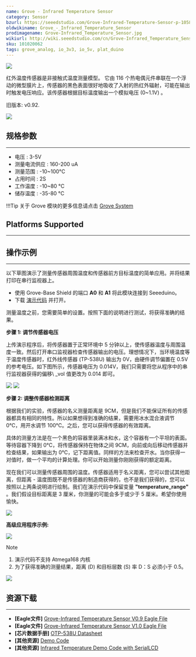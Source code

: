 ```yaml
---
name: Grove - Infrared Temperature Sensor
category: Sensor
bzurl: https://seeedstudio.com/Grove-Infrared-Temperature-Sensor-p-1058.html
oldwikiname: Grove_-_Infrared_Temperature_Sensor
prodimagename: Grove-Infrared_Temperature_Sensor.jpg
wikiurl: http://wiki.seeedstudio.com/cn/Grove-Infrared_Temperature_Sensor
sku: 101020062
tags: grove_analog, io_3v3, io_5v, plat_duino
---
```


![](https://raw.githubusercontent.com/SeeedDocument/Grove-Infrared_Temperature_Sensor/master/img/Grove-Infrared_Temperature_Sensor.jpg)

红外温度传感器是非接触式温度测量模型。 它由 116 个热电偶元件串联在一个浮动的微型膜片上，传感器的黑色表面很好地吸收了入射的热红外辐射，可能在输出时触发电压响应。该传感器根据目标温度输出一个模拟电压 (0~1.1V) 。

旧版本: v0.92.

[![](https://github.com/SeeedDocument/wiki_chinese/raw/master/docs/images/click_to_buy.PNG)](https://item.taobao.com/item.htm?spm=a230r.1.14.15.3b30d947rTX1Li&id=531816314395&ns=1&abbucket=13#detail)

## 规格参数
-------------

-   电压 : 3-5V
-   测量电流供应 : 160-200 uA
-   测量范围 : -10~100°C
-   占用时间 : 2S
-   工作温度 : -10~80 °C
-   储存温度 : -35-80 °C

!!!Tip
    关于 Grove 模块的更多信息请点击 [Grove System](http://wiki.seeedstudio.com/cn/Grove_System/)

## Platforms Supported
-------------------

## 操作示例
-------------

以下草图演示了测量传感器周围温度和传感器前方目标温度的简单应用。并将结果打印在串行监视器上。

-   使用 Grove-Base Shield 的端口 **A0** 和 **A1** 将此模块连接到 Seeeduino。
-   下载 [演示代码](https://raw.githubusercontent.com/SeeedDocument/Grove-Infrared_Temperature_Sensor/master/res/MeasureTemperature.zip) 并打开。

测量温度之前，您需要简单的设置。按照下面的说明进行测试，将获得准确的结果。

**步骤 1: 调节传感器电压**

上传演示程序后，将传感器置于正常环境中 5 分钟以上，使传感器温度与周围温度一致。然后打开串口监视器检查传感器输出的电压。理想情况下，当环境温度等于温度传感器时，红外线传感器 (TP-538U) 输出为 0V，由硬件调节偏置在 0.5V 的参考电压。如下图所示，传感器电压为 0.014V，我们只需要将您从程序中的串行监视器获得的偏移\ _vol 值更改为 0.014 即可。

![](https://raw.githubusercontent.com/SeeedDocument/Grove-Infrared_Temperature_Sensor/master/img/Infrared_Temperature_Sensor_code2.jpg)
![](https://raw.githubusercontent.com/SeeedDocument/Grove-Infrared_Temperature_Sensor/master/img/Serialmonitor.jpg)

**步骤 2: 调整传感器检测距离**

根据我们的实验，传感器的名义测量距离是 9CM，但是我们不能保证所有的传感器都具有相同的特性。所以如果想得到准确的结果，需要用冰水混合液调节 0℃，用开水调节 100℃。之后，您可以获得传感器的有效距离。

具体的测量方法是在一个黑色的容器里装满冰和水，这个容器有一个平坦的表面。等待容器下降到 0℃，将传感器保持在物体之间 9CM，向前或向后移动传感器并检查结果，如果输出为 0℃，记下距离值。同样的方法来检查开水。当你获得一对值时，做一个平均的计算处理。你可以开始测量你刚刚获得的额定距离。

现在我们可以测量传感器周围的温度。传感器适用于名义距离，您可以尝试其他距离，但距离 - 温度图既不是传感器的制造商获得的，也不是我们获得的，您可以按照以上两条说明进行绘制。我们在演示代码中保留变量 **"temperature_range"** 。我们假设目标距离是 3 厘米，你测量的可能会多于或少于 5 厘米。希望你使用愉快。

![](https://raw.githubusercontent.com/SeeedDocument/Grove-Infrared_Temperature_Sensor/master/img/Infrared_Temperature_Sensor_Code_1.jpg)

**高级应用程序示例:**

![](https://raw.githubusercontent.com/SeeedDocument/Grove-Infrared_Temperature_Sensor/master/img/Infrared_temperature_example.JPG)

<div class="admonition note">
<p class="admonition-title">Note</p>
<ol><li> 演示代码不支持 Atmega168 内核</li>
<li>为了获得准确的测量结果，距离 (D) 和目标层数 (S) 率 D：S 必须小于 0.5。</li></ol>
</div>

![](https://raw.githubusercontent.com/SeeedDocument/Grove-Infrared_Temperature_Sensor/master/img/Dsdiagram.jpg)

## 资源下载
---------

-   **[Eagle文件]** [Grove-Infrared Temperature Sensor V0.9 Eagle File](https://raw.githubusercontent.com/SeeedDocument/Grove-Infrared_Temperature_Sensor/master/res/Infrared_Temperature_Sensor_v0.92_egale_file.zip)
-   **[Eagle文件]** [Grove-Infrared Temperature Sensor V1.0 Eagle File](https://raw.githubusercontent.com/SeeedDocument/Grove-Infrared_Temperature_Sensor/master/res/Infrared_Temperature_Sensor_V1.0_egale_file.zip)
-   **[芯片数据手册]** [OTP-538U Datasheet](https://raw.githubusercontent.com/SeeedDocument/Grove-Infrared_Temperature_Sensor/master/res/OTP-538Udatasheet.zip)
-   **[其他资源]** [Demo Code](https://raw.githubusercontent.com/SeeedDocument/Grove-Infrared_Temperature_Sensor/master/res/MeasureTemperature.zip)
-   **[其他资源]** [Infrared Temperature Demo Code with SerialLCD](https://raw.githubusercontent.com/SeeedDocument/Grove-Infrared_Temperature_Sensor/master/res/Infrared_temperature_demo_code_with_serialLCD.zip)

<!-- This Markdown file was created from http://www.seeedstudio.com/wiki/Grove_-_Infrared_Temperature_Sensor -->

